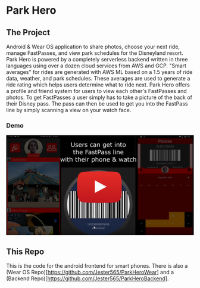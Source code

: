 # Park Hero
## The Project
Android & Wear OS application to share photos, choose your next ride, manage FastPasses, and view park schedules for the Disneyland resort. Park Hero is powered by a completely serverless backend written in three languages using over a dozen cloud services from AWS and GCP. "Smart averages" for rides are generated with AWS ML based on a 1.5 years of ride data, weather, and park schedules. These averages are used to generate a ride rating which helps users determine what to ride next. Park Hero offers a profile and friend system for users to view each other's FastPasses and photos. To get FastPasses a user simply has to take a picture of the back of their Disney pass. The pass can then be used to get you into the FastPass line by simply scanning a view on your watch face.

### Demo
[![Alt text](/rdme/demo.png)](https://www.youtube.com/watch?v=l1O32jm3PX8)

## This Repo
This is the code for the android frontend for smart phones.  There is also a (Wear OS Repo)[https://github.com/Jester565/ParkHeroWear] and a (Backend Repo)[https://github.com/Jester565/ParkHeroBackend].